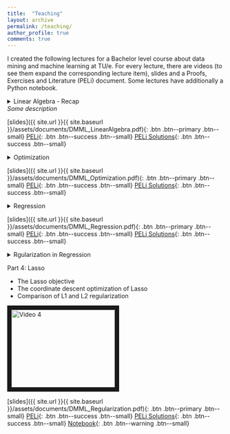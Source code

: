 ```yaml
---
title:  "Teaching"
layout: archive
permalink: /teaching/
author_profile: true
comments: true
---
```

I created the following lectures for a Bachelor level course about data mining and machine learning at TU/e. For every lecture, there are videos (to see them expand the corresponding lecture item), slides and a Proofs, Exercises and Literature (PELi) document. Some lectures have additionally a Python notebook.
<details>
  <summary>
    Linear Algebra - Recap <br>
    <i>Some description</i>
  </summary>
  <p>Part 1: Vectors and Matrices</p>
  <ul>
    <li>Vector spaces</li> 
    <li>The transposed of a matrix</li>
    <li>Symmetric and diagonal matrices</li>
  </ul>
  <a href="http://www.youtube.com/watch?feature=player_embedded&v=yIWNOktZ3kQ
" target="_blank"><img src="http://img.youtube.com/vi/yIWNOktZ3kQ/0.jpg" 
alt="Video 1" width="240" height="180" border="10" /></a>
  <p>Part 2: Matrix Multiplication</p>
  <ul>
        <li>The inner and outer product of vectors</li>
        <li>Matrix multiplication: inner and outer product-wise</li>
        <li>Identity matrix and inverse matrices</li>
        <li>Transposed of a matrix product</li>
  </ul>
<a href="http://www.youtube.com/watch?feature=player_embedded&v=z-Hc0vtgQog
" target="_blank"><img src="http://img.youtube.com/vi/z-Hc0vtgQog/0.jpg" 
alt="Video 2" width="240" height="180" border="10" /></a>
  <p>Part 3: Vector Norms</p>
  <ul>
        <li>The Euclidean norm and the inner product</li>
        <li>Orthogonal vectors</li>
        <li>Vector Lp-norms</li>
  </ul>
<a href="http://www.youtube.com/watch?feature=player_embedded&v=AeYInW-Z63w
" target="_blank"><img src="http://img.youtube.com/vi/AeYInW-Z63w/0.jpg" 
alt="Video 3" width="240" height="180" border="10" /></a>
  <p>Part 4: Matrix Norms</p>
  <ul>
        <li>Matrix Lp-norms and the operator norm</li>
        <li>Orthogonal matrices</li>
        <li>Orthogonal invariance of matrix norms</li>
        <li>The trace</li>
        <li>Binomial formulas for norms</li>
        <li>Singular Value Decomposition and invertibility of a matrix</li>
  </ul>
<a href="http://www.youtube.com/watch?feature=player_embedded&v=mupvSmwKnf4
" target="_blank"><img src="http://img.youtube.com/vi/mupvSmwKnf4/0.jpg" 
alt="Video 4" width="240" height="180" border="10" /></a>
</details>

[slides]({{ site.url }}{{ site.baseurl }}/assets/documents/DMML_LinearAlgebra.pdf){: .btn .btn--primary .btn--small} [PELi](/ZeroShades/assets/documents/DMML_LinearAlgebra_PELi.pdf){: .btn .btn--success .btn--small} [PELi Solutions](/ZeroShades/assets/documents/DMML_LinearAlgebra_PELi_S.pdf){: .btn .btn--success .btn--small}

<details>
  <summary>
    Optimization <br>
  </summary>
  <p>Part 1: FONC & SONC</p>
  <ul>
        <li>Unconstrained optimization objectives</li>
        <li>First Order Necessary Condition (FONC) for minimizers</li>
        <li>Second Order Necessary Condition (SONC) for minimizers</li>
        <li>Finding stationary points of smooth functions</li>
    </ul>
  <a href="http://www.youtube.com/watch?feature=player_embedded&v=xcriyhPfEro
" target="_blank"><img src="http://img.youtube.com/vi/xcriyhPfEro/0.jpg" 
alt="Video 1" width="240" height="180" border="10" /></a>
  <p>Part 2: Numerical Optimization</p>
  <ul>
        <li>Constrained optimization objectives</li>
        <li>Gradient Descent</li>
        <li>Coordinate Descent</li>
  </ul>
<a href="http://www.youtube.com/watch?feature=player_embedded&v=eqUoLPsrCaE
" target="_blank"><img src="http://img.youtube.com/vi/eqUoLPsrCaE/0.jpg" 
alt="Video 2" width="240" height="180" border="10" /></a>
  <p>Part 3: Convexity</p>
  <ul>
        <li>Convex sets</li>
        <li>Convex functions</li>
        <li>Convex optimization problems</li>
  </ul>
<a href="http://www.youtube.com/watch?feature=player_embedded&v=j_zM7845nus
" target="_blank"><img src="http://img.youtube.com/vi/j_zM7845nus/0.jpg" 
alt="Video 3" width="240" height="180" border="10" /></a>
  <p>Part 4: Computing Gradients</p>
  <ul>
        <li>Partial derivatives, the gradient and the Jacobian</li>
        <li>Linearity of gradients</li>
        <li>Chain rule</li>
  </ul>
<a href="http://www.youtube.com/watch?feature=player_embedded&v=6Y1DA7vJ8XA
" target="_blank"><img src="http://img.youtube.com/vi/6Y1DA7vJ8XA/0.jpg" 
alt="Video 4" width="240" height="180" border="10" /></a>
</details>

[slides]({{ site.url }}{{ site.baseurl }}/assets/documents/DMML_Optimization.pdf){: .btn .btn--primary .btn--small} [PELi](/ZeroShades/assets/documents/DMML_Optimization_PELi.pdf){: .btn .btn--success .btn--small} [PELi Solutions](/ZeroShades/assets/documents/DMML_Optimization_PELi_S.pdf){: .btn .btn--success .btn--small}

<details>
  <summary>
    Regression <br>
  </summary>
  <p>Part 1: The Regression Objective</p>
  <ul>
        <li>Formal regression task definition</li>
        <li>Affine regression functions</li>
        <li>Polynomial regression functions</li>
        <li>Radial Basis regression functions</li>
    </ul>
  <a href="http://www.youtube.com/watch?feature=player_embedded&v=mQ8x9D7uYsQ
" target="_blank"><img src="http://img.youtube.com/vi/mQ8x9D7uYsQ/0.jpg" 
alt="Video 1" width="240" height="180" border="10" /></a>
  <p>Part 2: Regression Optimization</p>
  <ul>
        <li>Residual Sum of Squares (RSS)</li>
        <li>Design matrix</li>
        <li>Solving the regression problem</li>
        <li>The set of global regression minimizers</li>
  </ul>
<a href="http://www.youtube.com/watch?feature=player_embedded&v=QAK1yRj8Tws
" target="_blank"><img src="http://img.youtube.com/vi/QAK1yRj8Tws/0.jpg" 
alt="Video 2" width="240" height="180" border="10" /></a>
  <p>Part 3: The Bias-Variance Tradeoff in Regression</p>
  <ul>
        <li>Evaluating the regression model</li>
        <li>The Mean Squared Error (MSE)</li>
        <li>Splitting in test- and training dataset</li>
        <li>The Expected Prediction Error (EPE)</li>
        <li>Bias, variance and noise of a regression model and the bias-variance tradeoff</li>
        <li>Cross-validation</li>
  </ul>
<a href="http://www.youtube.com/watch?feature=player_embedded&v=is-Ovf8irpk
" target="_blank"><img src="http://img.youtube.com/vi/is-Ovf8irpk/0.jpg" 
alt="Video 3" width="240" height="180" border="10" /></a>
</details>

[slides]({{ site.url }}{{ site.baseurl }}/assets/documents/DMML_Regression.pdf){: .btn .btn--primary .btn--small} [PELi](/ZeroShades/assets/documents/DMML_Regression_PELi.pdf){: .btn .btn--success .btn--small} [PELi Solutions](/ZeroShades/assets/documents/DMML_Regression_PELi_S.pdf){: .btn .btn--success .btn--small}

<details>
  <summary>
    Rgularization in Regression <br>
  </summary>
  <p>Part 1: p larger n</p>
  <ul>
        <li>Determining the set of global minimizers by SVD</li>
        <li>Python implementation</li>
    </ul>
  <a href="http://www.youtube.com/watch?feature=player_embedded&v=ewZXca3WANM
" target="_blank"><img src="http://img.youtube.com/vi/ewZXca3WANM/0.jpg" 
alt="Video 1" width="240" height="180" border="10" /></a>
  <p>Part 2: Sparse Regression</p>
  <ul>
        <li>The sparse regression objective</li>
        <li>Relaxing the sparse regression objective</li>
        <li>Lp-norm regularization</li>
  </ul>
<a href="http://www.youtube.com/watch?feature=player_embedded&v=3EG58QLzT1s
" target="_blank"><img src="http://img.youtube.com/vi/3EG58QLzT1s/0.jpg" 
alt="Video 2" width="240" height="180" border="10" /></a>
  <p>Part 3: Ridge Regression</p>
  <ul>
        <li>The ridge regression objective</li>
        <li>The minimizer of ridge regression</li>
  </ul>
<a href="http://www.youtube.com/watch?feature=player_embedded&v=ahxEMgBe-RU
" target="_blank"><img src="http://img.youtube.com/vi/ahxEMgBe-RU/0.jpg" 
alt="Video 3" width="240" height="180" border="10" /></a>
</details>
  <p>Part 4: Lasso</p>
  <ul>
        <li>The Lasso objective</li>
        <li>The coordinate descent optimization of Lasso</li>
        <li> Comparison of L1 and L2 regularization </li>
  </ul>
<a href="http://www.youtube.com/watch?feature=player_embedded&v=ptdgweBCiHw
" target="_blank"><img src="http://img.youtube.com/vi/ptdgweBCiHw/0.jpg" 
alt="Video 4" width="240" height="180" border="10" /></a>
</details>

[slides]({{ site.url }}{{ site.baseurl }}/assets/documents/DMML_Regularization.pdf){: .btn .btn--primary .btn--small} [PELi](/ZeroShades/assets/documents/DMML_Regularization_PELi.pdf){: .btn .btn--success .btn--small} [PELi Solutions](/ZeroShades/assets/documents/DMML_Regularization_PELi_S.pdf){: .btn .btn--success .btn--small} [Notebook](/ZeroShades/assets/documents/DMML_Regularization.ipynb){: .btn .btn--warning .btn--small} 



